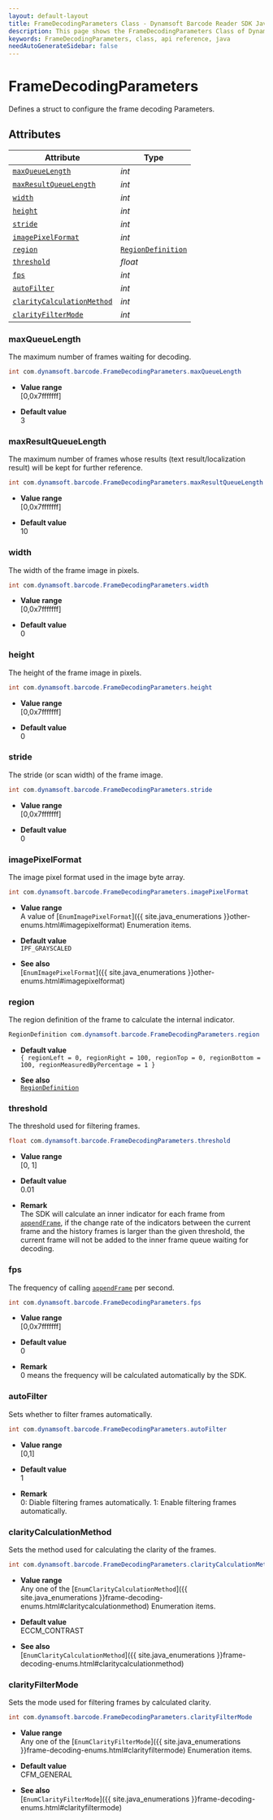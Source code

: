 ```yaml
---
layout: default-layout
title: FrameDecodingParameters Class - Dynamsoft Barcode Reader SDK Java Edition API Reference
description: This page shows the FrameDecodingParameters Class of Dynamsoft Barcode Reader SDK Java Edition API Reference.
keywords: FrameDecodingParameters, class, api reference, java
needAutoGenerateSidebar: false
---
```



# FrameDecodingParameters
Defines a struct to configure the frame decoding Parameters.  


## Attributes
    
| Attribute | Type |
|---------- | ---- |
| [`maxQueueLength`](#maxqueuelength) | *int* |
| [`maxResultQueueLength`](#maxresultqueuelength) | *int* |
| [`width`](#width) | *int* |
| [`height`](#height) | *int* |
| [`stride`](#stride) | *int* |
| [`imagePixelFormat`](#imagepixelformat) | *int* |
| [`region`](#region) | [`RegionDefinition`](RegionDefinition.md) |
| [`threshold`](#threshold) | *float* |
| [`fps`](#fps) | *int* |
| [`autoFilter`](#autofilter) | *int* |
| [`clarityCalculationMethod`](#claritycalculationmethod) | *int* |
| [`clarityFilterMode`](#clarityfiltermode) | *int* |


### maxQueueLength
The maximum number of frames waiting for decoding.
```java
int com.dynamsoft.barcode.FrameDecodingParameters.maxQueueLength
```
- **Value range**   
    [0,0x7fffffff]   
      
- **Default value**   
    3

### maxResultQueueLength
The maximum number of frames whose results (text result/localization result) will be kept for further reference.  
```java
int com.dynamsoft.barcode.FrameDecodingParameters.maxResultQueueLength
```
- **Value range**   
    [0,0x7fffffff]   
      
- **Default value**   
    10  

### width
The width of the frame image in pixels. 
```java
int com.dynamsoft.barcode.FrameDecodingParameters.width
```
- **Value range**   
    [0,0x7fffffff]   
      
- **Default value**   
    0  

### height
The height of the frame image in pixels.
```java
int com.dynamsoft.barcode.FrameDecodingParameters.height
```
- **Value range**   
    [0,0x7fffffff]   
      
- **Default value**   
    0  

### stride
The stride (or scan width) of the frame image.
```java
int com.dynamsoft.barcode.FrameDecodingParameters.stride
```
- **Value range**   
    [0,0x7fffffff]   
      
- **Default value**   
    0 
      
### imagePixelFormat
The image pixel format used in the image byte array.
```java
int com.dynamsoft.barcode.FrameDecodingParameters.imagePixelFormat
```
- **Value range**   
    A value of [`EnumImagePixelFormat`]({{ site.java_enumerations }}other-enums.html#imagepixelformat) Enumeration items.
      
- **Default value**   
    `IPF_GRAYSCALED`
    
- **See also**  
    [`EnumImagePixelFormat`]({{ site.java_enumerations }}other-enums.html#imagepixelformat)
      
### region
The region definition of the frame to calculate the internal indicator.  
```java
RegionDefinition com.dynamsoft.barcode.FrameDecodingParameters.region
```
- **Default value**  
    `{ regionLeft = 0, regionRight = 100, regionTop = 0, regionBottom = 100, regionMeasuredByPercentage = 1 }`
      
- **See also**   
    [`RegionDefinition`](RegionDefinition.md)
     
### threshold
The threshold used for filtering frames.
```java
float com.dynamsoft.barcode.FrameDecodingParameters.threshold
```
- **Value range**   
    [0, 1]
      
- **Default value**   
    0.01
    
- **Remark**  
    The SDK will calculate an inner indicator for each frame from [`appendFrame`](../BarcodeReader/video.md#appendframe), if the change rate of the indicators between the current frame and the history frames is larger than the given threshold, the current frame will not be added to the inner frame queue waiting for decoding.

### fps
The frequency of calling [`appendFrame`](../BarcodeReader/video.md#appendframe) per second.
```java
int com.dynamsoft.barcode.FrameDecodingParameters.fps
```
- **Value range**   
    [0,0x7fffffff]
      
- **Default value**   
    0  
    
- **Remark**  
    0 means the frequency will be calculated automatically by the SDK.

### autoFilter
Sets whether to filter frames automatically.
```java
int com.dynamsoft.barcode.FrameDecodingParameters.autoFilter
```
- **Value range**   
    [0,1]
      
- **Default value**   
    1  
    
- **Remark**  
    0: Diable filtering frames automatically. 1: Enable filtering frames automatically. 
    

### clarityCalculationMethod
Sets the method used for calculating the clarity of the frames.
```java
int com.dynamsoft.barcode.FrameDecodingParameters.clarityCalculationMethod
```
- **Value range**   
    Any one of the [`EnumClarityCalculationMethod`]({{ site.java_enumerations }}frame-decoding-enums.html#claritycalculationmethod) Enumeration items.   
      
- **Default value**   
    ECCM_CONTRAST   
    
- **See also**  
    [`EnumClarityCalculationMethod`]({{ site.java_enumerations }}frame-decoding-enums.html#claritycalculationmethod)    
    

### clarityFilterMode
Sets the mode used for filtering frames by calculated clarity.
```java
int com.dynamsoft.barcode.FrameDecodingParameters.clarityFilterMode
```
- **Value range**   
    Any one of the [`EnumClarityFilterMode`]({{ site.java_enumerations }}frame-decoding-enums.html#clarityfiltermode) Enumeration items.   
      
- **Default value**   
    CFM_GENERAL   
    
- **See also**  
    [`EnumClarityFilterMode`]({{ site.java_enumerations }}frame-decoding-enums.html#clarityfiltermode)    

